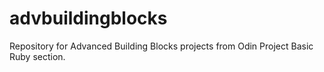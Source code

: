 # advbuildingblocks
Repository for Advanced Building Blocks projects from Odin Project Basic Ruby section.
